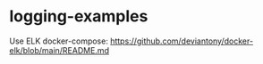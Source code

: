 # logging-examples

Use ELK docker-compose: https://github.com/deviantony/docker-elk/blob/main/README.md 
